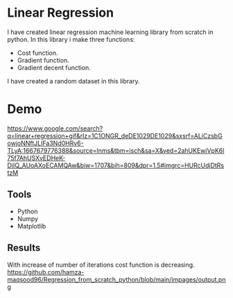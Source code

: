 
# Linear Regression

I have created linear regression machine learning library from scratch in python.
In this library i make three functions:
- Cost function.
- Gradient function. 
- Gradient decent function.

I have created a random dataset in this library. 

# Demo 
https://www.google.com/search?q=linear+regression+gif&rlz=1C1ONGR_deDE1029DE1029&sxsrf=ALiCzsbGowjoNNftJLIFa3Nd0HRv6-TLyA:1667679776388&source=lnms&tbm=isch&sa=X&ved=2ahUKEwiVpK6l75f7AhUSXvEDHeK-DiIQ_AUoAXoECAMQAw&biw=1707&bih=809&dpr=1.5#imgrc=HURcUdjDtRstzM



## Tools
- Python 
- Numpy 
- Matplotlib 

## Results
With increase of number of iterations cost function is decreasing. 
https://github.com/hamza-maqsood96/Regression_from_scratch_python/blob/main/impages/output.png
